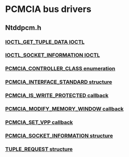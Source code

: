 # PCMCIA bus drivers 
## Ntddpcm.h
### [IOCTL_GET_TUPLE_DATA IOCTL](content\ntddpcm\ni-ntddpcm-ioctl-get-tuple-data.md)
### [IOCTL_SOCKET_INFORMATION IOCTL](content\ntddpcm\ni-ntddpcm-ioctl-socket-information.md)
### [PCMCIA_CONTROLLER_CLASS enumeration](content\ntddpcm\ne-ntddpcm--pcmcia-controller-class.md)
### [PCMCIA_INTERFACE_STANDARD structure](content\ntddpcm\ns-ntddpcm--pcmcia-interface-standard.md)
### [PCMCIA_IS_WRITE_PROTECTED callback](content\ntddpcm\nc-ntddpcm-pcmcia-is-write-protected.md)
### [PCMCIA_MODIFY_MEMORY_WINDOW callback](content\ntddpcm\nc-ntddpcm-pcmcia-modify-memory-window.md)
### [PCMCIA_SET_VPP callback](content\ntddpcm\nc-ntddpcm-pcmcia-set-vpp.md)
### [PCMCIA_SOCKET_INFORMATION structure](content\ntddpcm\ns-ntddpcm--pcmcia-socket-information.md)
### [TUPLE_REQUEST structure](content\ntddpcm\ns-ntddpcm--tuple-request.md)
